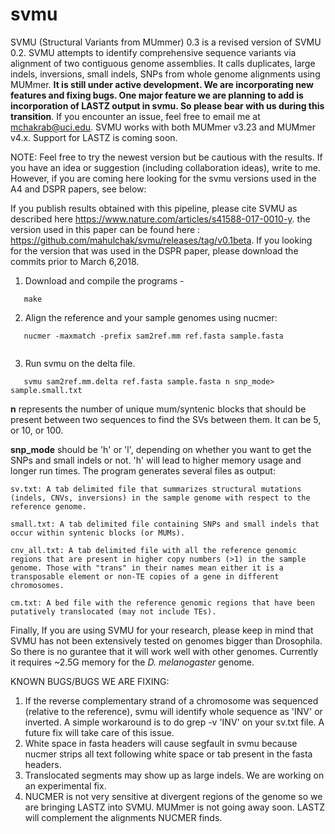 # svmu

SVMU (Structural Variants from MUmmer) 0.3 is a revised version of SVMU 0.2. SVMU attempts to identify comprehensive sequence variants via alignment of two  contiguous genome assemblies. It calls duplicates, large indels, inversions, small indels, SNPs from whole genome alignments using MUMmer. 
<b>It is still under active development. We are incorporating new features and fixing bugs. One major feature we are planning to add is incorporation of LASTZ output in svmu. So please bear with us during this transition</b>. If you encounter an issue, feel free to email me at mchakrab@uci.edu. SVMU works with both MUMmer v3.23 and MUMmer v4.x. Support for LASTZ is coming soon.

NOTE: Feel free to try the newest version but be cautious with the results. If you have an idea or suggestion (including collaboration ideas), write to me. However, if you are coming here looking for the svmu versions used in the A4 and DSPR papers, see below:

If you publish results obtained with this pipeline, please cite SVMU as described here https://www.nature.com/articles/s41588-017-0010-y. the version used in this paper can be found here : https://github.com/mahulchak/svmu/releases/tag/v0.1beta. If you looking for the version that was used in the DSPR paper, please download the commits prior to March 6,2018.

1. Download and compile the programs -

 ```
	make

 ```

2. Align the reference and your sample genomes using nucmer: 

 ```
	nucmer -maxmatch -prefix sam2ref.mm ref.fasta sample.fasta
	
 ```

3. Run svmu on the delta file.

 ```
	svmu sam2ref.mm.delta ref.fasta sample.fasta n snp_mode> sample.small.txt

 ```
 <b>n</b> represents the number of unique mum/syntenic blocks that should be present between two sequences to find the SVs between them. It can be 5, or 10, or 100. 
  
 <b>snp_mode</b> should be 'h' or 'l', depending on whether you want to get the SNPs and small indels or not. 'h' will lead to higher memory usage and longer run times. The program generates several files as output: 

	sv.txt: A tab delimited file that summarizes structural mutations (indels, CNVs, inversions) in the sample genome with respect to the reference genome.  

	small.txt: A tab delimited file containing SNPs and small indels that occur within syntenic blocks (or MUMs).

	cnv_all.txt: A tab delimited file with all the reference genomic regions that are present in higher copy numbers (>1) in the sample genome. Those with "trans" in their names mean either it is a transposable element or non-TE copies of a gene in different chromosomes.

	cm.txt: A bed file with the reference genomic regions that have been putatively translocated (may not include TEs). 

Finally, If you are using SVMU for your research, please keep in mind that SVMU has not been extensively tested on genomes bigger than Drosophila. So there is no gurantee that it will work well with other genomes. Currently it requires ~2.5G memory for the <i>D. melanogaster</i> genome.

KNOWN BUGS/BUGS WE ARE FIXING:
1. If the reverse complementary strand of a chromosome was sequenced (relative to the reference), svmu will identify whole sequence as 'INV' or inverted. A simple workaround is to do grep -v 'INV' on your sv.txt file. A future fix will take care of this issue.
2. White space in fasta headers will cause segfault in svmu because nucmer strips all text following white space or tab present in the fasta headers.
3. Translocated segments may show up as large indels. We are working on an experimental fix.
4. NUCMER is not very sensitive at divergent regions of the genome so we are bringing LASTZ into SVMU. MUMmer is not going away soon. LASTZ will complement the alignments NUCMER finds.

